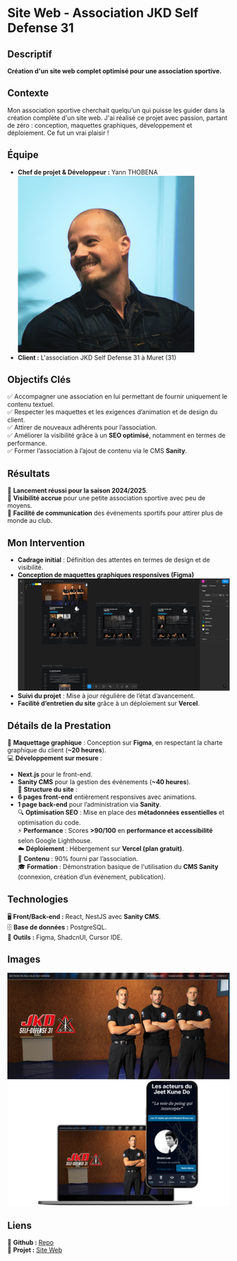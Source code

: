 # Site Web - Association JKD Self Defense 31

## Descriptif

**Création d'un site web complet optimisé pour une association sportive.**

## Contexte

Mon association sportive cherchait quelqu'un qui puisse les guider dans la création complète d'un site web. J'ai réalisé ce projet avec passion, partant de zéro : conception, maquettes graphiques, développement et déploiement. Ce fut un vrai plaisir !

## Équipe

-   **Chef de projet & Développeur :** Yann THOBENA ![Yann](public/images/avatar.svg)
-   **Client :** L'association JKD Self Defense 31 à Muret (31)

## Objectifs Clés

✅ Accompagner une association en lui permettant de fournir uniquement le contenu textuel.  
✅ Respecter les maquettes et les exigences d’animation et de design du client.  
✅ Attirer de nouveaux adhérents pour l’association.  
✅ Améliorer la visibilité grâce à un **SEO optimisé**, notamment en termes de performance.  
✅ Former l’association à l’ajout de contenu via le CMS **Sanity**.

## Résultats

🚀 **Lancement réussi pour la saison 2024/2025**.  
📢 **Visibilité accrue** pour une petite association sportive avec peu de moyens.  
📅 **Facilité de communication** des événements sportifs pour attirer plus de monde au club.

## Mon Intervention

-   **Cadrage initial** : Définition des attentes en termes de design et de visibilité.
-   **Conception de maquettes graphiques responsives (Figma)**  
    ![Maquette Figma](public/images/projects/project-jkd/figma-jkd.png)
-   **Suivi du projet** : Mise à jour régulière de l’état d’avancement.
-   **Facilité d’entretien du site** grâce à un déploiement sur **Vercel**.

## Détails de la Prestation

🎨 **Maquettage graphique** : Conception sur **Figma**, en respectant la charte graphique du client (**~20 heures**).  
💻 **Développement sur mesure** :

-   **Next.js** pour le front-end.
-   **Sanity CMS** pour la gestion des événements (**~40 heures**).  
    📂 **Structure du site** :
-   **6 pages front-end** entièrement responsives avec animations.
-   **1 page back-end** pour l’administration via **Sanity**.  
    🔍 **Optimisation SEO** : Mise en place des **métadonnées essentielles** et optimisation du code.  
    ⚡ **Performance** : Scores **>90/100** en **performance et accessibilité** selon Google Lighthouse.  
    ☁️ **Déploiement** : Hébergement sur **Vercel (plan gratuit)**.  
    📝 **Contenu** : 90% fourni par l’association.  
    🎓 **Formation** : Démonstration basique de l'utilisation du **CMS Sanity** (connexion, création d’un événement, publication).

## Technologies

🖥️ **Front/Back-end :** React, NestJS avec **Sanity CMS**.  
🗄️ **Base de données :** PostgreSQL.  
🔧 **Outils :** Figma, ShadcnUI, Cursor IDE.

## Images

![Version Desktop](public/images/projects/project-jkd/jkd-website-desktop.png)  
![Vues du Site](public/images/projects/project-jkd/jkd-views.png)

## Liens

🔗 **Github :** [Repo](https://github.com/thobenayann/jkd-31)  
🔗 **Projet :** [Site Web](https://www.jkd-selfdefense31.fr/)
